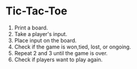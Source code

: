 # Tic-Tac-Toe

1. Print a board.
2. Take a player's input.
3. Place input on the board.
4. Check if the game is won,tied, lost, or ongoing.
5. Repeat 2 and 3 until the game is over.
6. Check if players want to play again.
